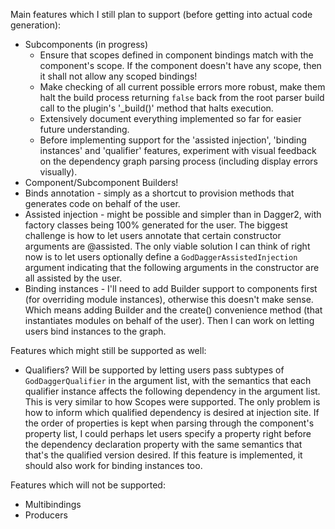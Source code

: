 Main features which I still plan to support (before getting into actual code generation):

* Subcomponents (in progress)
	* Ensure that scopes defined in component bindings match with the component's scope. If the component doesn't have any scope, then it shall not allow any scoped bindings!
	* Make checking of all current possible errors more robust, make them halt the build process returning `false` back from the root parser build call to the plugin's '_build()' method that halts execution.
	* Extensively document everything implemented so far for easier future understanding.
	* Before implementing support for the 'assisted injection', 'binding instances' and 'qualifier' features, experiment with visual feedback on the dependency graph parsing process (including display errors visually).
* Component/Subcomponent Builders!
* Binds annotation - simply as a shortcut to provision methods that generates code on behalf of the user.
* Assisted injection - might be possible and simpler than in Dagger2, with factory classes being 100% generated for the user. The biggest challenge is how to let users annotate that certain constructor arguments are @assisted. The only viable solution I can think of right now is to let users optionally define a `GodDaggerAssistedInjection` argument indicating that the following arguments in the constructor are all assisted by the user.
* Binding instances - I'll need to add Builder support to components first (for overriding module instances), otherwise this doesn't make sense. Which means adding Builder and the create() convenience method (that instantiates modules on behalf of the user). Then I can work on letting users bind instances to the graph.


Features which might still be supported as well:
* Qualifiers? Will be supported by letting users pass subtypes of `GodDaggerQualifier` in the argument list, with the semantics that each qualifier instance affects the following dependency in the argument list. This is very similar to how Scopes were supported. The only problem is how to inform which qualified dependency is desired at injection site. If the order of properties is kept when parsing through the component's property list, I could perhaps let users specify a property right before the dependency declaration property with the same semantics that that's the qualified version desired. If this feature is implemented, it should also work for binding instances too.


Features which will not be supported:
* Multibindings
* Producers
